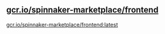 
[gcr.io/spinnaker-marketplace/frontend](https://hub.docker.com/r/anjia0532/spinnaker-marketplace.frontend/tags/)
-----


[gcr.io/spinnaker-marketplace/frontend:latest](https://hub.docker.com/r/anjia0532/spinnaker-marketplace.frontend/tags/)


